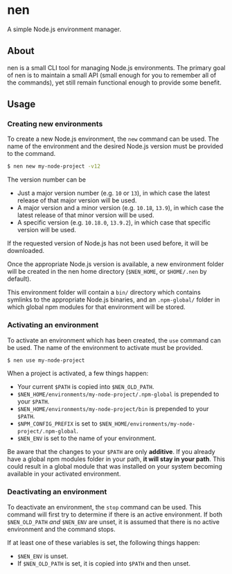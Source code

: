 # nen

A simple Node.js environment manager.

## About

nen is a small CLI tool for managing Node.js environments. The primary goal of nen is to maintain a small API (small enough for you to remember all of the commands), yet still remain functional enough to provide some benefit.

## Usage

### Creating new environments

To create a new Node.js environment, the `new` command can be used. The name of the environment and the desired Node.js version must be provided to the command.

```bash
$ nen new my-node-project -v12
```

The version number can be

+ Just a major version number (e.g. `10` or `13`), in which case the latest release of that major version will be used.
+ A major version and a minor version (e.g. `10.18`, `13.9`), in which case the latest release of that minor version will be used.
+ A specific version (e.g. `10.18.0`, `13.9.2`), in which case that specific version will be used.

If the requested version of Node.js has not been used before, it will be downloaded.

Once the appropriate Node.js version is available, a new environment folder will be created in the nen home directory (`$NEN_HOME`, or `$HOME/.nen` by default).

This environment folder will contain a `bin/` directory which contains symlinks to the appropriate Node.js binaries, and an `.npm-global/` folder in which global npm modules for that environment will be stored.

### Activating an environment

To activate an environment which has been created, the `use` command can be used. The name of the environment to activate must be provided.

```bash
$ nen use my-node-project
```

When a project is activated, a few things happen:

+ Your current `$PATH` is copied into `$NEN_OLD_PATH`.
+ `$NEN_HOME/environments/my-node-project/.npm-global` is prepended to your `$PATH`.
+ `$NEN_HOME/environments/my-node-project/bin` is prepended to your `$PATH`.
+ `$NPM_CONFIG_PREFIX` is set to `$NEN_HOME/environments/my-node-project/.npm-global`.
+ `$NEN_ENV` is set to the name of your environment.

Be aware that the changes to your `$PATH` are only **additive**. If you already have a global npm modules folder in your path, **it will stay in your path**. This could result in a global module that was installed on your system becoming available in your activated environment.

### Deactivating an environment

To deactivate an environment, the `stop` command can be used. This command will first try to determine if there is an active environment. If both `$NEN_OLD_PATH` *and* `$NEN_ENV` are unset, it is assumed that there is no active environment and the command stops.

If at least one of these variables is set, the following things happen:

+ `$NEN_ENV` is unset.
+ If `$NEN_OLD_PATH` is set, it is copied into `$PATH` and then unset.
